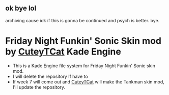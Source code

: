 ## ok bye lol
archiving cause idk if this is gonna be continued and  psych is better. bye.
# Friday Night Funkin' Sonic Skin mod by [CuteyTCat](https://www.youtube.com/channel/UC7GWcyAxGILmd9_7-NdRcHw) Kade Engine
- This is a Kade Engine file system for Friday Night Funkin' Sonic skin mod.
- I will delete the repository If have to
- If week 7 will come out and [CuteyTCat](https://www.youtube.com/channel/UC7GWcyAxGILmd9_7-NdRcHw) will make the Tankman skin mod, I'll update the repository.
